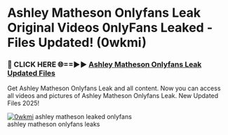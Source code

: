# Ashley Matheson Onlyfans Leak Original Videos 0nlyFans Leaked - Files Updated! (0wkmi)

<h3>🔴 CLICK HERE 🌐==►► <a href="https://tinyurl.com/4seja8ks" rel="nofollow">Ashley Matheson Onlyfans Leak Updated Files</a></h3>

Get Ashley Matheson Onlyfans Leak and all content. Now you can access all videos and pictures of Ashley Matheson Onlyfans Leak. New Updated Files 2025!

[![0wkmi](https://i.imgur.com/EWjZXRe.gif)](https://tinyurl.com/4seja8ks)
ashley matheson leaked onlyfans<br>
ashley matheson onlyfans leaks